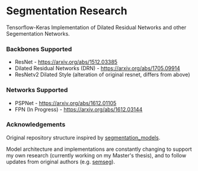 # Segmentation Research
Tensorflow-Keras Implementation of Dilated Residual Networks and other Segementation Networks.

### Backbones Supported
- ResNet - https://arxiv.org/abs/1512.03385
- Dilated Residual Networks (DRN) - https://arxiv.org/abs/1705.09914
- ResNetv2 Dilated Style (alteration of original resnet, differs from above)

### Networks Supported

- PSPNet - https://arxiv.org/abs/1612.01105
- FPN (In Progress) - https://arxiv.org/abs/1612.03144

### Acknowledgements

Original repository structure inspired by [segmentation_models](https://github.com/qubvel/segmentation_models). 

Model architecture and implementations are constantly changing to support my own research (currently working on my Master's thesis), and to follow updates from original authors (e.g. [semseg](https://github.com/hszhao/semseg)). 